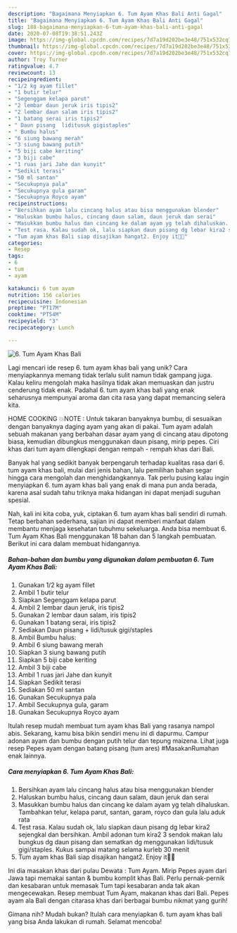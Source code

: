 ```yaml
---
description: "Bagaimana Menyiapkan 6. Tum Ayam Khas Bali Anti Gagal"
title: "Bagaimana Menyiapkan 6. Tum Ayam Khas Bali Anti Gagal"
slug: 188-bagaimana-menyiapkan-6-tum-ayam-khas-bali-anti-gagal
date: 2020-07-08T19:38:51.243Z
image: https://img-global.cpcdn.com/recipes/7d7a19d202be3e48/751x532cq70/6-tum-ayam-khas-bali-foto-resep-utama.jpg
thumbnail: https://img-global.cpcdn.com/recipes/7d7a19d202be3e48/751x532cq70/6-tum-ayam-khas-bali-foto-resep-utama.jpg
cover: https://img-global.cpcdn.com/recipes/7d7a19d202be3e48/751x532cq70/6-tum-ayam-khas-bali-foto-resep-utama.jpg
author: Troy Turner
ratingvalue: 4.7
reviewcount: 13
recipeingredient:
- "1/2 kg ayam fillet"
- "1 butir telur"
- "Segenggam kelapa parut"
- "2 lembar daun jeruk iris tipis2"
- "2 lembar daun salam iris tipis2"
- "1 batang serai iris tipis2"
- " Daun pisang  liditusuk gigistaples"
- " Bumbu halus"
- "6 siung bawang merah"
- "3 siung bawang putih"
- "5 biji cabe keriting"
- "3 biji cabe"
- "1 ruas jari Jahe dan kunyit"
- "Sedikit terasi"
- "50 ml santan"
- "Secukupnya pala"
- "Secukupnya gula garam"
- "Secukupnya Royco ayam"
recipeinstructions:
- "Bersihkan ayam lalu cincang halus atau bisa menggunakan blender"
- "Haluskan bumbu halus, cincang daun salam, daun jeruk dan serai"
- "Masukkan bumbu halus dan cincang ke dalam ayam yg telah dihaluskan. Tambahkan telur, kelapa parut, santan, garam, royco dan gula lalu aduk rata"
- "Test rasa. Kalau sudah ok, lalu siapkan daun pisang dg lebar kira2 sejengkal dan bersihkan. Ambil adonan tum kira2 3 sendok makan lalu bungkus dg daun pisang dan sematkan dg menggunakan lidi/tusuk gigi/staples. Kukus sampai matang selama kurleb 30 menit"
- "Tum ayam khas Bali siap disajikan hangat2. Enjoy it🥰🥰"
categories:
- Resep
tags:
- 6
- tum
- ayam

katakunci: 6 tum ayam 
nutrition: 156 calories
recipecuisine: Indonesian
preptime: "PT17M"
cooktime: "PT54M"
recipeyield: "3"
recipecategory: Lunch

---
```



![6. Tum Ayam Khas Bali](https://img-global.cpcdn.com/recipes/7d7a19d202be3e48/751x532cq70/6-tum-ayam-khas-bali-foto-resep-utama.jpg)

Lagi mencari ide resep 6. tum ayam khas bali yang unik? Cara menyiapkannya memang tidak terlalu sulit namun tidak gampang juga. Kalau keliru mengolah maka hasilnya tidak akan memuaskan dan justru cenderung tidak enak. Padahal 6. tum ayam khas bali yang enak seharusnya mempunyai aroma dan cita rasa yang dapat memancing selera kita.

HOME COOKING 💥NOTE : Untuk takaran banyaknya bumbu, di sesuaikan dengan banyaknya daging ayam yang akan di pakai. Tum ayam adalah sebuah makanan yang berbahan dasar ayam yang di cincang atau dipotong biasa, kemudian dibungkus menggunakan daun pisang, mirip pepes. Ciri khas dari tum ayam dilengkapi dengan rempah - rempah khas dari Bali.

Banyak hal yang sedikit banyak berpengaruh terhadap kualitas rasa dari 6. tum ayam khas bali, mulai dari jenis bahan, lalu pemilihan bahan segar hingga cara mengolah dan menghidangkannya. Tak perlu pusing kalau ingin menyiapkan 6. tum ayam khas bali yang enak di mana pun anda berada, karena asal sudah tahu triknya maka hidangan ini dapat menjadi suguhan spesial.


Nah, kali ini kita coba, yuk, ciptakan 6. tum ayam khas bali sendiri di rumah. Tetap berbahan sederhana, sajian ini dapat memberi manfaat dalam membantu menjaga kesehatan tubuhmu sekeluarga. Anda bisa membuat 6. Tum Ayam Khas Bali menggunakan 18 bahan dan 5 langkah pembuatan. Berikut ini cara dalam membuat hidangannya.

<!--inarticleads1-->

##### Bahan-bahan dan bumbu yang digunakan dalam pembuatan 6. Tum Ayam Khas Bali:

1. Gunakan 1/2 kg ayam fillet
1. Ambil 1 butir telur
1. Siapkan Segenggam kelapa parut
1. Ambil 2 lembar daun jeruk, iris tipis2
1. Gunakan 2 lembar daun salam, iris tipis2
1. Gunakan 1 batang serai, iris tipis2
1. Sediakan  Daun pisang + lidi/tusuk gigi/staples
1. Ambil  Bumbu halus:
1. Ambil 6 siung bawang merah
1. Siapkan 3 siung bawang putih
1. Siapkan 5 biji cabe keriting
1. Ambil 3 biji cabe
1. Ambil 1 ruas jari Jahe dan kunyit
1. Siapkan Sedikit terasi
1. Sediakan 50 ml santan
1. Gunakan Secukupnya pala
1. Ambil Secukupnya gula, garam
1. Gunakan Secukupnya Royco ayam


Itulah resep mudah membuat tum ayam khas Bali yang rasanya nampol abis. Sekarang, kamu bisa bikin sendiri menu ini di dapurmu. Campur adonan ayam dan bumbu dengan putih telur dan tepung maizena. Lihat juga resep Pepes ayam dengan batang pisang (tum ares) #MasakanRumahan enak lainnya. 

<!--inarticleads2-->

##### Cara menyiapkan 6. Tum Ayam Khas Bali:

1. Bersihkan ayam lalu cincang halus atau bisa menggunakan blender
1. Haluskan bumbu halus, cincang daun salam, daun jeruk dan serai
1. Masukkan bumbu halus dan cincang ke dalam ayam yg telah dihaluskan. Tambahkan telur, kelapa parut, santan, garam, royco dan gula lalu aduk rata
1. Test rasa. Kalau sudah ok, lalu siapkan daun pisang dg lebar kira2 sejengkal dan bersihkan. Ambil adonan tum kira2 3 sendok makan lalu bungkus dg daun pisang dan sematkan dg menggunakan lidi/tusuk gigi/staples. Kukus sampai matang selama kurleb 30 menit
1. Tum ayam khas Bali siap disajikan hangat2. Enjoy it🥰🥰


Ini dia masakan khas dari pulau Dewata : Tum Ayam. Mirip Pepes ayam dari Jawa tapi memakai santan &amp; bumbu komplit khas Bali. Perlu pernak-pernik dan kesabaran untuk memasak Tum tapi kesabaran anda tak akan mengecewakan. Resep membuat Tum Ayam, makanan khas dari Bali. Pepes ayam ala Bali dengan citarasa khas dari berbagai bumbu nikmat yang gurih! 

Gimana nih? Mudah bukan? Itulah cara menyiapkan 6. tum ayam khas bali yang bisa Anda lakukan di rumah. Selamat mencoba!
